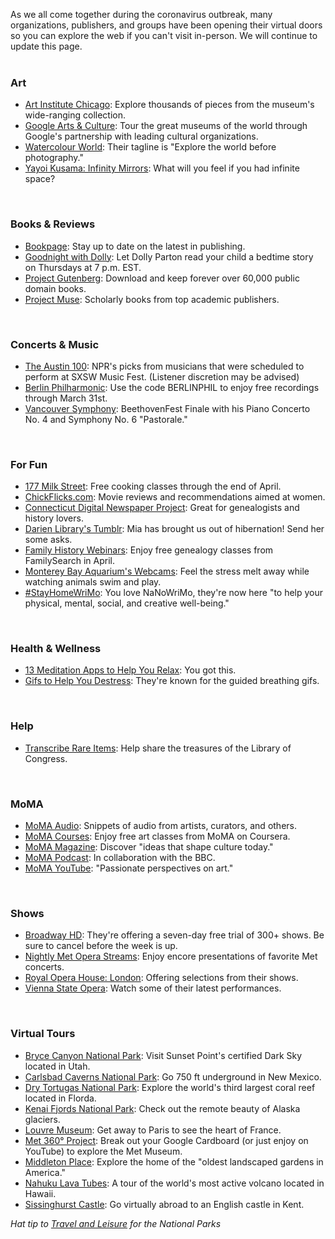 As we all come together during the coronavirus outbreak, many organizations, publishers, and groups have been opening their virtual doors so you can explore the web if you can't visit in-person. We will continue to update this page.
<br />
<br />

<div class="row">
<div class="col-md-3">
<div class="row">
<div class="col-md-2">
<i class="fa fa-paint-brush fa-2x" style="color:#08728c;" aria-hidden="true"></i>
</div>
<div class="col-md-10">
<h3>Art</h3>
</div>
</div>
</div>
</div>

* [Art Institute Chicago](https://dar.to/33yfy4q "Art Institute Chicago"): Explore thousands of pieces from the museum's wide-ranging collection.
* [Google Arts & Culture](https://dar.to/3aaV8B1 "Google Arts & Culture"): Tour the great museums of the world through Google's partnership with leading cultural organizations.
* [Watercolour World](https://dar.to/2xrCkyQ "Watercolour World"): Their tagline is "Explore the world before photography."
* [Yayoi Kusama: Infinity Mirrors](https://dar.to/2UkIzgQ "Yayoi Kusama: Infinity Mirrors"): What will you feel if you had infinite space?
<br />

<div class="row">
<div class="col-md-3">
<div class="row">
<div class="col-md-2">
<i class="fa fa-book fa-2x" style="color:#08728c;" aria-hidden="true"></i>
</div>
<div class="col-md-10">
<h3>Books & Reviews</h3>
</div>
</div>
</div>
</div>

* [Bookpage](https://dar.to/2J57heY "BookPage"): Stay up to date on the latest in publishing. 
* [Goodnight with Dolly](https://dar.to/2R4u13a "Goodnight with Dolly"): Let Dolly Parton read your child a bedtime story on Thursdays at 7 p.m. EST. 
* [Project Gutenberg](https://dar.to/2J4EfME "Project Gutenberg"): Download and keep forever over 60,000 public domain books.
* [Project Muse](https://dar.to/2J62da2 "Project Muse"): Scholarly books from top academic publishers.
<br />


<div class="row">
<div class="col-md-3">
<div class="row">
<div class="col-md-2">
<i class="fa fa-music fa-2x" style="color:#08728c;" aria-hidden="true"></i>
</div>
<div class="col-md-10">
<h3>Concerts & Music</h3>
</div>
</div>
</div>
</div>

* [The Austin 100](https://dar.to/39eCxCQ "The Austin 100"): NPR's picks from musicians that were scheduled to perform at SXSW Music Fest. (Listener discretion may be advised)
* [Berlin Philharmonic](https://dar.to/3a7Bfeh "Berlin Philharmonic"): Use the code BERLINPHIL to enjoy free recordings through March 31st.
* [Vancouver Symphony](https://dar.to/2U8SS7C "Vancouver Symphony"): BeethovenFest Finale with his Piano Concerto No. 4 and Symphony No. 6 "Pastorale."
<br />

<div class="row">
<div class="col-md-3">
<div class="row">
<div class="col-md-2">
<i class="fa fa-smile-o fa-2x" style="color:#08728c;" aria-hidden="true"></i>
</div>
<div class="col-md-10">
<h3>For Fun</h3>
</div>
</div>
</div>
</div>

* [177 Milk Street](https://dar.to/33G9XsT "177 Milk Street"): Free cooking classes through the end of April. 
* [ChickFlicks.com](https://dar.to/39cZuGA "ChickFlicks Dot Com"): Movie reviews and recommendations aimed at women.
* [Connecticut Digital Newspaper Project](https://dar.to/33KZhJz "Connecticut Digital Newspaper Project"): Great for genealogists and history lovers. 
* [Darien Library's Tumblr](https://dar.to/2lr3WbG "Darien Library's Tumblr"): Mia has brought us out of hibernation! Send her some asks. 
* [Family History Webinars](https://dar.to/39Ev5B2 "Family History Webinars"): Enjoy free genealogy classes from FamilySearch in April.
* [Monterey Bay Aquarium's Webcams](https://dar.to/33CksgF "Monterey Bay Aquarium's Webcams"): Feel the stress melt away while watching animals swim and play.
* [#StayHomeWriMo](https://dar.to/3amAr5d "Stay Home WriMo"): You love NaNoWriMo, they're now here "to help your physical, mental, social, and creative well-being."
<br />


<div class="row">
<div class="col-md-3">
<div class="row">
<div class="col-md-2">
<i class="fa fa-bicycle fa-2x" style="color:#08728c;" aria-hidden="true"></i>
</div>
<div class="col-md-10">
<h3>Health & Wellness</h3>
</div>
</div>
</div>
</div>

* [13 Meditation Apps to Help You Relax](https://dar.to/33K8NMU "13 Meditation Apps to Help You Relax"): You got this. 
* [Gifs to Help You Destress](https://dar.to/2JfXtPf "Gifs to Help You Destress"): They're known for the guided breathing gifs.
<br />

<div class="row">
<div class="col-md-3">
<div class="row">
<div class="col-md-2">
<i class="fa fa-hand-stop-o fa-2x" style="color:#08728c;" aria-hidden="true"></i>
</div>
<div class="col-md-10">
<h3>Help</h3>
</div>
</div>
</div>
</div>

* [Transcribe Rare Items](https://dar.to/2xsFm5T "Transcrbe Rare Items"): Help share the treasures of the Library of Congress.
<br />

<div class="row">
<div class="col-md-3">
<div class="row">
<div class="col-md-2">
<i class="fa fa-bank fa-2x" style="color:#08728c;" aria-hidden="true"></i>
</div>
<div class="col-md-10">
<h3>MoMA</h3>
</div>
</div>
</div>
</div>

* [MoMA Audio](https://dar.to/2JcdENH "MoMA Audio"): Snippets of audio from artists, curators, and others.
* [MoMA Courses](https://dar.to/2WKKKMu "MoMA Online Courses"): Enjoy free art classes from MoMA on Coursera.
* [MoMA Magazine](https://dar.to/2vPVZbx "MoMA Magazine"): Discover "ideas that shape culture today."
* [MoMA Podcast](https://dar.to/33KB9Xz "MoMA Podcast"): In collaboration with the BBC.
* [MoMA YouTube](https://dar.to/2JcNfPG "MoMA YouTube"): "Passionate perspectives on art."
<br />

<div class="row">
<div class="col-md-3">
<div class="row">
<div class="col-md-2">
<i class="fa fa-play fa-2x" style="color:#08728c;" aria-hidden="true"></i>
</div>
<div class="col-md-10">
<h3>Shows</h3>
</div>
</div>
</div>
</div>

* [Broadway HD](https://dar.to/3a8Ujc2 "Broadway HD"): They're offering a seven-day free trial of 300+ shows. Be sure to cancel before the week is up.
* [Nightly Met Opera Streams](https://dar.to/3a7AzFL "Nightly Met Opera Streams"): Enjoy encore presentations of favorite Met concerts.
* [Royal Opera House: London](https://dar.to/2J39veH "Royal Opera House: London"): Offering selections from their shows.
* [Vienna State Opera](https://dar.to/2xdplAZ "Vienna State Opera"): Watch some of their latest performances.
<br />

<div class="row">
<div class="col-md-3">
<div class="row">
<div class="col-md-2">
<i class="fa fa-map fa-2x" style="color:#08728c;" aria-hidden="true"></i>
</div>
<div class="col-md-10">
<h3>Virtual Tours</h3>
</div>
</div>
</div>
</div>

* [Bryce Canyon National Park](https://dar.to/33Mh5DY "Bryce Canyon"): Visit Sunset Point's certified Dark Sky located in Utah. 
* [Carlsbad Caverns National Park](https://dar.to/2Uif4wa "Carlsbad Caverns National Park"): Go 750 ft underground in New Mexico.
* [Dry Tortugas National Park](https://dar.to/33K9g1T "Dry Tortugas Naional Park"): Explore the world's third largest coral reef located in Florda.
* [Kenai Fjords National Park](https://dar.to/33NArZK "Kenai Fjords National Park, Alaska"): Check out the remote beauty of Alaska glaciers.
* [Louvre Museum](https://dar.to/2xm6KCK "Louvre Museum"): Get away to Paris to see the heart of France. 
* [Met 360° Project](https://dar.to/2UgAolM "Met 360° Project"): Break out your Google Cardboard (or just enjoy on YouTube) to explore the Met Museum.
* [Middleton Place](https://dar.to/3anjs2S "Middleton Place"): Explore the home of the "oldest landscaped gardens in America."
* [Nahuku Lava Tubes](https://dar.to/2Uii9MJ "Nahuku Lava Tubes"): A tour of the world's most active volcano located in Hawaii.
* [Sissinghurst Castle](https://dar.to/2vTeGLs "Sissinghurst Castle"): Go virtually abroad to an English castle in Kent.

_Hat tip to [Travel and Leisure](https://dar.to/2JbYpUO "Travel and Leisure") for the National Parks_